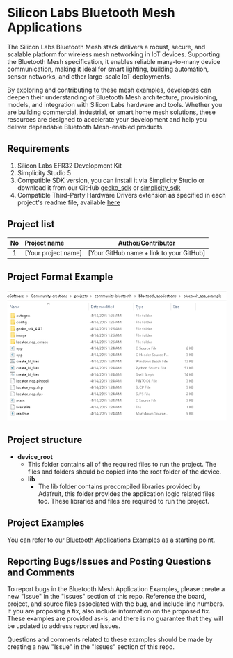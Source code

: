 # Silicon Labs Bluetooth Mesh Applications #

The Silicon Labs Bluetooth Mesh stack delivers a robust, secure, and scalable platform for wireless mesh networking in IoT devices. Supporting the Bluetooth Mesh specification, it enables reliable many-to-many device communication, making it ideal for smart lighting, building automation, sensor networks, and other large-scale IoT deployments.

By exploring and contributing to these mesh examples, developers can deepen their understanding of Bluetooth Mesh architecture, provisioning, models, and integration with Silicon Labs hardware and tools. Whether you are building commercial, industrial, or smart home mesh solutions, these resources are designed to accelerate your development and help you deliver dependable Bluetooth Mesh-enabled products.

## Requirements ##

1. Silicon Labs EFR32 Development Kit
2. Simplicity Studio 5
3. Compatible SDK version, you can install it via Simplicity Studio or download it from our GitHub [gecko_sdk](https://github.com/SiliconLabs/gecko_sdk) or [simplicity_sdk](https://github.com/SiliconLabs/simplicity_sdk)
4. Compatible Third-Party Hardware Drivers extension as specified in each project's readme file, available [here](https://github.com/SiliconLabs/third_party_hw_drivers_extension)

## Project list ##

| No | Project name | Author/Contributor |
|:--:|:-------------|:---------------:|
| 1  |[Your project name] | [Your GitHub name + link to your GitHub] |

## Project Format Example ##

![Project Format](../../../resources/project_format.png)

## Project structure ##

* **device_root**
  * This folder contains all of the required files to run the project. The files and folders should be copied into the root folder of the device.
  * **lib**
    * The lib folder contains precompiled libraries provided by Adafruit, this folder provides the application logic related files too. These libraries and files are required to run the project.

## Project Examples ##

You can refer to our [Bluetooth Applications Examples](https://github.com/SiliconLabsSoftware/bluetooth_applications) as a starting point.

## Reporting Bugs/Issues and Posting Questions and Comments ##

To report bugs in the Bluetooth Mesh Application Examples, please create a new "Issue" in the "Issues" section of this repo. Reference the board, project, and source files associated with the bug, and include line numbers. If you are proposing a fix, also include information on the proposed fix. These examples are provided as-is, and there is no guarantee that they will be updated to address reported issues.

Questions and comments related to these examples should be made by creating a new "Issue" in the "Issues" section of this repo.
